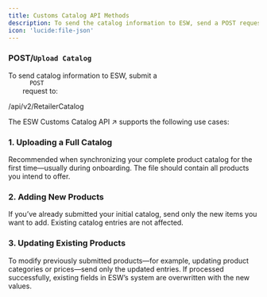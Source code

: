 ```yaml
---
title: Customs Catalog API Methods
description: To send the catalog information to ESW, send a POST request to /api/v2/RetailerCatalog
icon: 'lucide:file-json'
---
```


### POST/`Upload Catalog`

<div class="space-y-6 text-base leading-relaxed text-neutral-800 dark:text-neutral-200">

  <p>
    To send catalog information to ESW, submit a
    <code class="px-1 py-0.5 rounded bg-neutral-100 dark:bg-neutral-800 text-green-600 font-mono text-sm">
      POST
    </code>
    request to:
  </p>

  <div class="bg-neutral-100 dark:bg-neutral-800 rounded px-4 py-2 text-sm font-mono text-neutral-700 dark:text-neutral-300">
    /api/v2/RetailerCatalog
  </div>

  <p>
    The <span class="text-teal-600 font-semibold underline decoration-dotted">ESW Customs Catalog API</span>
    <span class="text-teal-600 ml-1">↗</span> supports the following use cases:
  </p>

  <!-- Use Case 1 -->
  <div>
    <h3 class="text-lg font-semibold text-neutral-900 dark:text-neutral-100 mb-1">1. Uploading a Full Catalog</h3>
    <p>
      Recommended when synchronizing your complete product catalog for the first time—usually during onboarding. The file should contain all products you intend to offer.
    </p>
  </div>

  <!-- Use Case 2 -->
  <div>
    <h3 class="text-lg font-semibold text-neutral-900 dark:text-neutral-100 mb-1">2. Adding New Products</h3>
    <p>
      If you’ve already submitted your initial catalog, send only the new items you want to add. Existing catalog entries are not affected.
    </p>
  </div>

  <!-- Use Case 3 -->
  <div>
    <h3 class="text-lg font-semibold text-neutral-900 dark:text-neutral-100 mb-1">3. Updating Existing Products</h3>
    <p>
      To modify previously submitted products—for example, updating product categories or prices—send only the updated entries. If processed successfully, existing fields in ESW’s system are <span class="font-semibold text-red-600">overwritten</span> with the new values.
    </p>
  </div>

</div>
